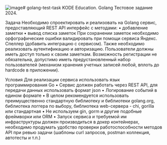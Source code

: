 ![image](https://github.com/user-attachments/assets/8940651a-2aaa-427f-9e0f-00d99caac5fc)# golang-test-task
KODE Education. Golang Тестовое задание 2024.

Задача
Необходимо спроектировать и реализовать на Golang сервис, предоставляющий REST API интерфейс с методами:
• добавление заметки
• вывод списка заметок
При сохранении заметок необходимо орфографические ошибки валидировать при помощи сервиса Яндекс. Спеллер (добавить интеграцию с сервисом). Также необходимо реализовать аутентификацию и авторизацию. Пользователи должны иметь доступ только к своим заметкам. Возможность регистрации не обязательна, допустимо иметь предустановленный набор пользователей (механизм хранения учетных записей любой, вплоть до hardcode в приложении).

Условия
Для реализации сервиса использовать язык программирования Go
• Сервис должен работать через REST API, для передачи данных использовать формат json
• Логирование событий в едином формате
• В целом рекомендуется использовать преимущественно стандартную библиотеку и библиотеки golang.org, библиотека логгера по выбору, библиотека web-сервера - chi, gorilla или стандартная
• Не используем gin, gorm и другие подобные фреймворки или ORM
• Запуск сервиса и требуемой им инфраструктуры должен производиться в докер контейнерах, необходимо продумать удобство проверки работоспособности методов API при ревью задачи (шаблоны curl запросов, postman коллекция, автотесты и т.п.)
